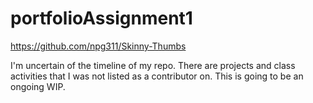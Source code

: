 # portfolioAssignment1

https://github.com/npg311/Skinny-Thumbs

I'm uncertain of the timeline of my repo. There are projects and class activities that I was not listed as a contributor on. This is going to be an ongoing WIP.